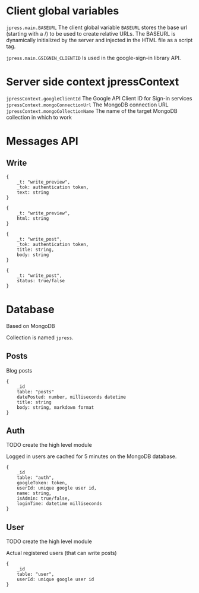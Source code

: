 # Client global variables

`jpress.main.BASEURL` The client global variable `BASEURL` stores the base url (starting with a /) to be used to create relative URLs. The BASEURL is dynamically initialized by the server and injected in the HTML file as a script tag.

`jpress.main.GSIGNIN_CLIENTID` Is used in the google-sign-in library API.

# Server side context jpressContext

`jpressContext.googleClientId` The Google API Client ID for Sign-in services
`jpressContext.mongoConnectionUrl` The MongoDB connection URL
`jpressContext.mongoCollectionName` The name of the target MongoDB collection in which to work

# Messages API

## Write

```
{
    _t: "write_preview",
    _tok: authentication token,
    text: string
}

{
    _t: "write_preview",
    html: string
}
```

```
{
    _t: "write_post",
    _tok: authentication token,
    title: string,
    body: string
}

{
    _t: "write_post",
    status: true/false
}
```

# Database

Based on MongoDB

Collection is named `jpress`.

## Posts

Blog posts

```
{
    _id
    table: "posts"
    datePosted: number, milliseconds datetime
    title: string
    body: string, markdown format
}
```

## Auth

TODO create the high level module

Logged in users are cached for 5 minutes on the MongoDB database.

```
{
    _id
    table: "auth",
    googleToken: token,
    userId: unique google user id,
    name: string,
    isAdmin: true/false,
    loginTime: datetime milliseconds
}
```

## User

TODO create the high level module

Actual registered users (that can write posts)

```
{
    _id
    table: "user",
    userId: unique google user id
}
```
